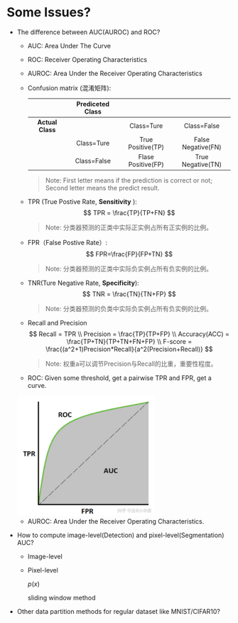# Some Issues?

* The difference between AUC(AUROC) and ROC?

  * AUC: Area Under The Curve

  * ROC: Receiver Operating Characteristics

  * AUROC: Area Under the Receiver Operating Characteristics

  * Confusion matrix (混淆矩阵):

    |                  | Prediceted Class |                    |                    |
    | :--------------: | :--------------: | :----------------: | :----------------: |
    | **Actual Class** |                  |     Class=Ture     |    Class=False     |
    |                  |    Class=Ture    | True Positive(TP)  | False Negative(FN) |
    |                  |   Class=False    | Flase Positive(FP) | True Negative(TN)  |

    > Note: First letter means if the prediction is correct or not; Second letter means the predict result.

  * TPR (True Postive Rate, **Sensitivity** ):
    $$
    TPR = \frac{TP}{TP+FN}
    $$

    > Note: 分类器预测的正类中实际正实例占所有正实例的比例。

  * FPR（False Postive Rate）:
    $$
    FPR=\frac{FP}{FP+TN}
    $$

    > Note: 分类器预测的正类中实际负实例占所有负实例的比例。

  * TNR(Ture Negative Rate, **Specificity**):
    $$
    TNR = \frac{TN}{TN+FP}
    $$

    > Note: 分类器预测的负类中实际负实例占所有负实例的比例。

  * Recall and Precision
    $$
    Recall = TPR \\
    Precision = \frac{TP}{TP+FP} \\
    Accuracy(ACC) = \frac{TP+TN}{TP+TN+FN+FP} \\
    F-score = \frac{(a^2+1)Precision*Recall}{a^2(Precision+Recall)}
    $$

    > Note: 权重a可以调节Precision与Recall的比重，重要性程度。

  * ROC: Given some threshold, get a pairwise TPR and FPR, get a curve.

  <img src="figure/roc.jpg" alt="image-20220111174257429" style="zoom: 43%;" />

  * AUROC: Area Under the Receiver Operating Characteristics.

    

* How to compute image-level(Detection) and pixel-level(Segmentation) AUC?

  * Image-level

  * Pixel-level

    $p(x)$
    
    sliding window method

* Other data partition methods for regular dataset like MNIST/CIFAR10?



